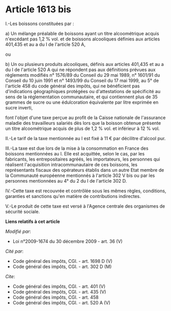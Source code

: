 # Article 1613 bis

I.-Les boissons constituées par : 

a) Un mélange préalable de boissons ayant un titre alcoométrique acquis n'excédant pas 1,2 % vol. et de boissons alcooliques
définies aux articles 401,435 et au a du I de l'article 520 A, 

ou 

b) Un ou plusieurs produits alcooliques, définis aux articles 401,435 et au a du I de l'article 520 A qui ne répondent pas
aux définitions prévues aux règlements modifiés n° 1576/89 du Conseil du 29 mai 1989, n° 1601/91 du Conseil du 10 juin 1991
et n° 1493/99 du Conseil du 17 mai 1999, au 5° de l'article 458 du code général des impôts, qui ne bénéficient pas
d'indications géographiques protégées ou d'attestations de spécificité au sens de la réglementation communautaire, et qui
contiennent plus de 35 grammes de sucre ou une édulcoration équivalente par litre exprimée en sucre inverti, 

font l'objet d'une taxe perçue au profit de la Caisse nationale de l'assurance maladie des travailleurs salariés dès lors que
la boisson obtenue présente un titre alcoométrique acquis de plus de 1,2 % vol. et inférieur à 12 % vol. 

II.-Le tarif de la taxe mentionnée au I est fixé à 11 € par décilitre d'alcool pur. 

III.-La taxe est due lors de la mise à la consommation en France des boissons mentionnées au I. Elle est acquittée, selon le
cas, par les fabricants, les entrepositaires agréés, les importateurs, les personnes qui réalisent l'acquisition
intracommunautaire de ces boissons, les représentants fiscaux des opérateurs établis dans un autre Etat membre de la
Communauté européenne mentionnés à l'article 302 V bis ou par les personnes mentionnées au 4° du 2 du I de l'article 302 D. 

IV.-Cette taxe est recouvrée et contrôlée sous les mêmes règles, conditions, garanties et sanctions qu'en matière de
contributions indirectes. 

V.-Le produit de cette taxe est versé à l'Agence centrale des organismes de sécurité sociale.

**Liens relatifs à cet article**

_Modifié par_:

  - Loi n°2009-1674 du 30 décembre 2009 - art. 36 (V)

_Cité par_:

  - Code général des impôts, CGI. - art. 1698 D (V)
  - Code général des impôts, CGI. - art. 302 D (M)

_Cite_:

  - Code général des impôts, CGI. - art. 401 (V)
  - Code général des impôts, CGI. - art. 435 (V)
  - Code général des impôts, CGI. - art. 458
  - Code général des impôts, CGI. - art. 520 A (V)
